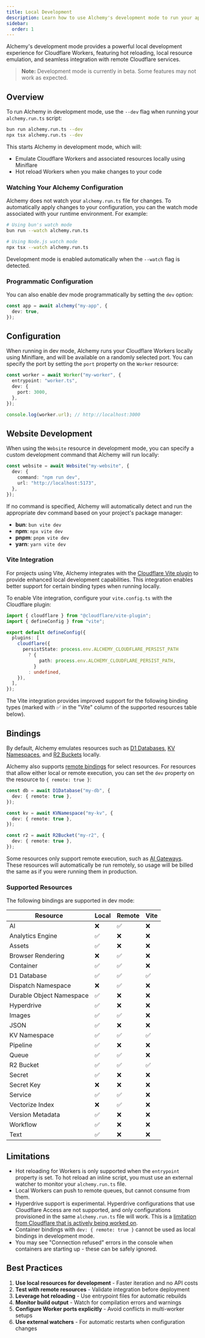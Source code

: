 ```yaml
---
title: Local Development
description: Learn how to use Alchemy's development mode to run your application locally.
sidebar:
  order: 1
---
```


Alchemy's development mode provides a powerful local development experience for Cloudflare Workers, featuring hot reloading, local resource emulation, and seamless integration with remote Cloudflare services.

> **Note:** Development mode is currently in beta. Some features may not work as expected.

## Overview

To run Alchemy in development mode, use the `--dev` flag when running your `alchemy.run.ts` script:

```bash
bun run alchemy.run.ts --dev
npx tsx alchemy.run.ts --dev
```

This starts Alchemy in development mode, which will:

- Emulate Cloudflare Workers and associated resources locally using Miniflare
- Hot reload Workers when you make changes to your code

### Watching Your Alchemy Configuration

Alchemy does not watch your `alchemy.run.ts` file for changes. To automatically apply changes to your configuration, you can the watch mode associated with your runtime environment. For example:

```bash
# Using bun's watch mode
bun run --watch alchemy.run.ts

# Using Node.js watch mode
npx tsx --watch alchemy.run.ts
```

Development mode is enabled automatically when the `--watch` flag is detected.

### Programmatic Configuration

You can also enable dev mode programmatically by setting the `dev` option:

```typescript
const app = await alchemy("my-app", {
  dev: true,
});
```

## Configuration

When running in dev mode, Alchemy runs your Cloudflare Workers locally using Miniflare, and will be available on a randomly selected port. You can specify the port by setting the `port` property on the `Worker` resource:

```typescript
const worker = await Worker("my-worker", {
  entrypoint: "worker.ts",
  dev: {
    port: 3000,
  },
});

console.log(worker.url); // http://localhost:3000
```

## Website Development

When using the `Website` resource in development mode, you can specify a custom development command that Alchemy will run locally:

```typescript
const website = await Website("my-website", {
  dev: {
    command: "npm run dev",
    url: "http://localhost:5173",
  },
});
```

If no command is specified, Alchemy will automatically detect and run the appropriate dev command based on your project's package manager:

- **bun**: `bun vite dev`
- **npm**: `npx vite dev`
- **pnpm**: `pnpm vite dev`
- **yarn**: `yarn vite dev`

### Vite Integration

For projects using Vite, Alchemy integrates with the [Cloudflare Vite plugin](https://developers.cloudflare.com/workers/development-testing/vite/) to provide enhanced local development capabilities. This integration enables better support for certain binding types when running locally.

To enable Vite integration, configure your `vite.config.ts` with the Cloudflare plugin:

```typescript
import { cloudflare } from "@cloudflare/vite-plugin";
import { defineConfig } from "vite";

export default defineConfig({
  plugins: [
    cloudflare({
      persistState: process.env.ALCHEMY_CLOUDFLARE_PERSIST_PATH
        ? {
            path: process.env.ALCHEMY_CLOUDFLARE_PERSIST_PATH,
          }
        : undefined,
    }),
  ],
});
```

The Vite integration provides improved support for the following binding types (marked with ✅ in the "Vite" column of the supported resources table below).

## Bindings

By default, Alchemy emulates resources such as [D1 Databases](../providers/cloudflare/d1-database.md), [KV Namespaces](../providers/cloudflare/kv-namespace.md), and [R2 Buckets](../providers/cloudflare/bucket.md) locally.

Alchemy also supports [remote bindings](https://developers.cloudflare.com/workers/development-testing/#remote-bindings) for select resources. For resources that allow either local or remote execution, you can set the `dev` property on the resource to `{ remote: true }`:

```typescript
const db = await D1Database("my-db", {
  dev: { remote: true },
});

const kv = await KVNamespace("my-kv", {
  dev: { remote: true },
});

const r2 = await R2Bucket("my-r2", {
  dev: { remote: true },
});
```

Some resources only support remote execution, such as [AI Gateways](../providers/cloudflare/ai-gateway.md). These resources will automatically be run remotely, so usage will be billed the same as if you were running them in production.

### Supported Resources

The following bindings are supported in dev mode:

| Resource                 | Local | Remote | Vite |
| ------------------------ | ----- | ------ | ---- |
| AI                       | ❌    | ✅     | ❌   |
| Analytics Engine         | ✅    | ❌     | ❌   |
| Assets                   | ✅    | ❌     | ❌   |
| Browser Rendering        | ❌    | ✅     | ❌   |
| Container                | ✅    | ✅     | ❌   |
| D1 Database              | ✅    | ✅     | ✅   |
| Dispatch Namespace       | ❌    | ✅     | ❌   |
| Durable Object Namespace | ✅    | ❌     | ❌   |
| Hyperdrive               | ✅    | ❌     | ❌   |
| Images                   | ✅    | ✅     | ❌   |
| JSON                     | ✅    | ❌     | ❌   |
| KV Namespace             | ✅    | ✅     | ✅   |
| Pipeline                 | ✅    | ❌     | ❌   |
| Queue                    | ✅    | ✅     | ❌   |
| R2 Bucket                | ✅    | ✅     | ✅   |
| Secret                   | ✅    | ❌     | ❌   |
| Secret Key               | ❌    | ❌     | ❌   |
| Service                  | ✅    | ✅     | ❌   |
| Vectorize Index          | ❌    | ✅     | ❌   |
| Version Metadata         | ✅    | ❌     | ❌   |
| Workflow                 | ✅    | ❌     | ❌   |
| Text                     | ✅    | ❌     | ❌   |

## Limitations

- Hot reloading for Workers is only supported when the `entrypoint` property is set. To hot reload an inline script, you must use an external watcher to monitor your `alchemy.run.ts` file.
- Local Workers can push to remote queues, but cannot consume from them.
- Hyperdrive support is experimental. Hyperdrive configurations that use Cloudflare Access are not supported, and only configurations provisioned in the same `alchemy.run.ts` file will work. This is a [limitation from Cloudflare that is actively being worked on](https://developers.cloudflare.com/workers/development-testing/#unsupported-remote-bindings).
- Container bindings with `dev: { remote: true }` cannot be used as local bindings in development mode.
- You may see "Connection refused" errors in the console when containers are starting up - these can be safely ignored.

## Best Practices

1. **Use local resources for development** - Faster iteration and no API costs
2. **Test with remote resources** - Validate integration before deployment
3. **Leverage hot reloading** - Use entrypoint files for automatic rebuilds
4. **Monitor build output** - Watch for compilation errors and warnings
5. **Configure Worker ports explicitly** - Avoid conflicts in multi-worker setups
6. **Use external watchers** - For automatic restarts when configuration changes
